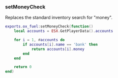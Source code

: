 ### setMoneyCheck

Replaces the standard inventory search for "money".

```lua
exports.ox_fuel:setMoneyCheck(function()
    local accounts = ESX.GetPlayerData().accounts

    for i = 1, #accounts do
        if accounts[i].name == 'bank' then
            return accounts[i].money
        end
    end

    return 0
end)
```
